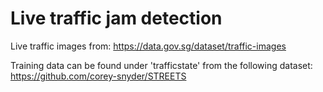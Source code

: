 # Live traffic jam detection

Live traffic images from:
https://data.gov.sg/dataset/traffic-images

Training data can be found under 'trafficstate' from the following dataset:
https://github.com/corey-snyder/STREETS
